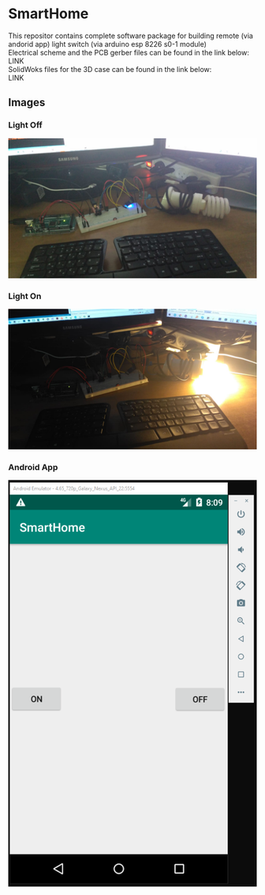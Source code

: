 # SmartHome
This repositor contains complete software package for building remote (via andorid app) light switch (via arduino esp 8226 s0-1 module)</br>
Electrical scheme and the PCB gerber files can be found in the link below:</br>
LINK</br>
SolidWoks files for the 3D case can be found in the link below:</br>
LINK</br>

## Images
### Light Off
![alt text](off.jpg "Title")
### Light On
![alt text](on.jpg "Title")
### Android App
![alt text](AndroidApp.PNG "Title")

